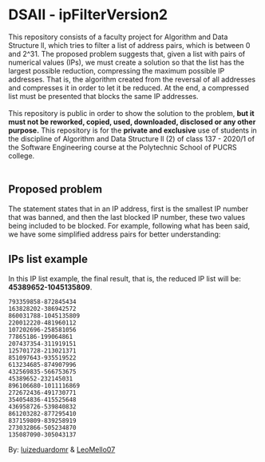 # DSAII - ipFilterVersion2
This repository consists of a faculty project for Algorithm and Data Structure ll, which tries to filter a list of address pairs, which is between 0 and 2^31.
The proposed problem suggests that, given a list with pairs of numerical values (IPs), we must create a solution so that the list has the largest possible reduction, compressing the maximum possible IP addresses. That is, the algorithm created from the reversal of all addresses and compresses it in order to let it be reduced. At the end, a compressed list must be presented that blocks the same IP addresses.
</br>
</br>
This repository is public in order to show the solution to the problem, __but it must not be reworked, copied, used, downloaded, disclosed or any other purpose.__ This repository is for the __private and exclusive__ use of students in the discipline of Algorithm and Data Structure ll (2) of class 137 - 2020/1 of the Software Engineering course at the Polytechnic School of PUCRS college. 
</br>
</br>

## Proposed problem
The statement states that in an IP address, first is the smallest IP number that was banned, and then the last blocked IP number, these two values being included to be blocked. For example, following what has been said, we have some simplified address pairs for better understanding:

## IPs list example
In this IP list example, the final result, that is, the reduced IP list will be: __45389652-1045135809__.
```
793359858-872845434
163828202-386942572
860031788-1045135809
220012220-481960112
107202696-258581056
77865186-199064861
207437354-311919151
125701728-213021371
851097643-935519522
613234685-874907996
432569835-566753675
45389652-232145031
896106680-1011116869
272672436-491730771
354054836-415525648
436958726-539840832
861203282-877295410
837159809-839258919
273032866-505234870
135087090-305043137

```
By: [luizeduardomr](https://github.com/luizeduardomr) & [LeoMello07](https://github.com/LeoMello07)
